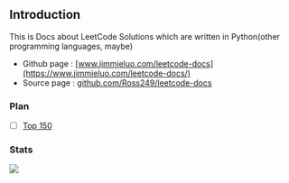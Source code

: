## Introduction

This is Docs about LeetCode Solutions which are written in Python(other programming languages, maybe)

- Github page : [www.jimmieluo.com/leetcode-docs](https://www.jimmieluo.com/leetcode-docs/)
- Source page : [github.com/Ross249/leetcode-docs](https://github.com/Ross249/leetcode-docs)

### Plan

- [ ] [Top 150](https://leetcode.com/studyplan/top-interview-150/)

### Stats

![](https://stats.justsong.cn/api/leetcode/?username=JimLuo_)
